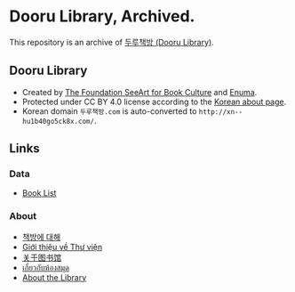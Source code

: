 # Dooru Library, Archived.

This repository is an archive of [두루책방 (Dooru Library)](http://xn--hu1b40go5ck8x.com/).

## Dooru Library

- Created by [The Foundation SeeArt for Book Culture](https://seeart2007.modoo.at/) and [Enuma](https://enuma.com/).
- Protected under CC BY 4.0 license according to the [Korean about page](https://web.archive.org/web/20211227050236/http://%EB%91%90%EB%A3%A8%EC%B1%85%EB%B0%A9.com/help.php).
- Korean domain `두루책방.com` is auto-converted to `http://xn--hu1b40go5ck8x.com/`.

## Links

### Data

- [Book List](data/book-list.md)

### About

- [책방에 대해](about/Korean.md)
- [Giới thiệu về Thư viện](about/Vietnamese.md)
- [关于图书馆](about/Chinese.md)
- [เกี่ยวกับห้องสมุด](about/Thai.md)
- [About the Library](about/English.md)
